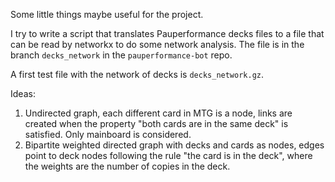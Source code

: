 Some little things maybe useful for the project.

I try to write a script that translates Pauperformance decks files to a file that can be read by networkx to do some network analysis.
The file is in the branch `decks_network` in the `pauperformance-bot` repo.

A first test file with the network of decks is `decks_network.gz`.

Ideas:
1. Undirected graph, each different card in MTG is a node, links are created when the property "both cards are in the same deck" is satisfied. Only mainboard is considered.
2. Bipartite weighted directed graph with decks and cards as nodes, edges point to deck nodes following the rule "the card is in the deck", where the weights are the number of copies in the deck.
